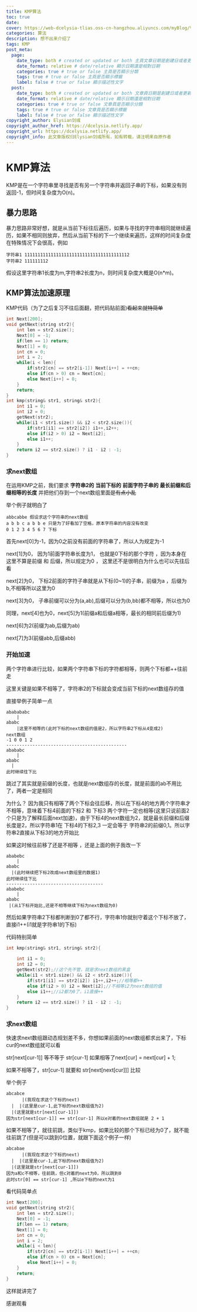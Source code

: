 ```yaml
---
title: KMP算法
toc: true
date: 
cover: https://web-dcelysia-tlias.oss-cn-hangzhou.aliyuncs.com/myBlog/%E6%98%8E%E6%97%A5%E6%96%B9%E8%88%9F%E5%B0%8F%E4%BA%BA3.jpg
categories: 算法
description: 想不出来介绍了
tags: KMP
post_meta:
  page:
    date_type: both # created or updated or both 主頁文章日期是創建日或者更新日或都顯示
    date_format: relative # date/relative 顯示日期還是相對日期
    categories: true # true or false 主頁是否顯示分類
    tags: true # true or false 主頁是否顯示標籤
    label: false # true or false 顯示描述性文字
  post:
    date_type: both # created or updated or both 文章頁日期是創建日或者更新日或都顯示
    date_format: relative # date/relative 顯示日期還是相對日期
    categories: true # true or false 文章頁是否顯示分類
    tags: true # true or false 文章頁是否顯示標籤
    label: false # true or false 顯示描述性文字
copyright_author: Elysian剑彧
copyright_author_href: https://dcelysia.netlify.app/
copyright_url: https://dcelysia.netlify.app/
copyright_info: 此文章版权归Elysian剑彧所有，如有转载，请注明来自原作者
---
```


# KMP算法

KMP是在一个字符串里寻找是否有另一个字符串并返回子串的下标，如果没有则返回-1，但时间复杂度为O(n)。

## 暴力思路

暴力思路非常好想，就是从当前下标往后遍历，如果与寻找的字符串相同就继续遍历，如果不相同则放弃，然后从当前下标的下一个继续来遍历，这样的时间复杂度在特殊情况下会很高，例如

```
字符串1 1111111111111111111111111111111111111112
字符串2 111111112
```

假设这里字符串1长度为m,字符串2长度为n，则时间复杂度大概是O(n*m)。



## KMP算法加速原理

KMP代码（为了之后复习不往后面翻，把代码贴前面)~~看起来就特简单~~
```cpp
int Next[200];
void getNext(string str2){
    int len = str2.size();
    Next[0] = -1;
    if(len == 1) return;
    Next[1] = 0;
    int cn = 0;
    int i = 2;
    while(i < len){
        if(str2[cn] == str2[i-1]) Next[i++] = ++cn;
        else if(cn > 0) cn = Next[cn];
        else Next[i++] = 0;
    }
    return;
}
int kmp(string& str1, string& str2){
    int i1 = 0;
    int i2 = 0;
    getNext(str2);
    while(i1 < str1.size() && i2 < str2.size()){
        if(str1[i1] == str2[i2]) i1++,i2++;
        else if(i2 > 0) i2 = Next[i2];
        else i1++;
    }
    return i2 == str2.size() ? i1 - i2 : -1;
}
```

### 求next数组

在运用KMP之前，我们要求  **字符串2的** **当前下标的**  **前面字符子串的** **最长前缀和后缀相等的长度** 并把他们存到一个next数组里面~~是有点小乱~~

举个例子就明白了

```
abbcabbe 假设求这个字符串的next数组
a b b c a b b e 只是为了好看加了空格，原本字符串的内容没有改变
0 1 2 3 4 5 6 7 下标
```

首先next[0]为-1，因为0之前没有前面的字符串了，所以人为规定为-1

next[1]为0， 因为1前面字符串长度为1， 也就是0下标的那个字符 ，因为本身在这里不算是前缀 和 后缀，所以规定为0 ， 这里还不是很明白为什么也可以先往后看

next[2]为0， 下标2前面的字符子串就是从下标(0~1)的子串，前缀为a ，后缀为b,不相等所以这里为0

next[3]为0， 子串前缀可以分为(a,ab),后缀可以分为(b,bb)都不相等，所以也为0

同理，next[4]也为0，next[5]为1(前缀a和后缀a相等，最长的相同前后缀为1)

next[6]为2(前缀为ab,后缀为ab)

next[7]为3(前缀abb,后缀abb)

### 开始加速

两个字符串进行比较，如果两个字符串下标的字符都相等，则两个下标都++往前走

这里关键是如果不相等了，字符串2的下标就会变成当前下标的next数组存的值

直接举例子简单一点

```
ababababc
    |
ababc
    |这里不相等的(此时下标的next数组的值是2，所以字符串2下标从4变成2)
next数组
-1 0 0 1 2
----------------------------------------------
abababc
    |
ababc
  |
此时继续往下比
```

跳过了其实就是前缀的长度，也就是next数组存的长度，就是前面的ab不用比了，两者一定是相同

为什么？ 因为我只有相等了两个下标会往后移，所以在下标4的地方两个字符串才不相等，意味着下标4前面的下标2 和 下标3 两个字符一定也相等(这里只说前面2个只是为了解释后面next加速)，由于下标4的next数组为2，就是最长前缀和后缀长度是2，所以字符串1在 下标4的下标2,3 一定会等于 字符串2的前缀0,1。所以字符串2直接从下标3的地方开始比

如果这时候往前移了还是不相等 ，还是上面的例子我改一下

```
ababebc
    |
ababc
  |(此时继续把下标2改成next数组里的数据1)
此时继续往下比
-------------------------------------
ababebc
    |
ababc
 |(从1下标开始比,还是不相等继续下标为next数组为0)
```

然后如果字符串2下标都判断到0了都不行，字符串1你就别守着这个下标不放了，直接i1++(i1就是字符串1的下标)

代码特别简单

```cpp
int kmp(string& str1, string& str2){
    
    int i1 = 0;
    int i2 = 0;
    getNext(str2);//这个先不管，就是求next数组的黑盒
    while(i1 < str1.size() && i2 < str2.size()){
        if(str1[i1] == str2[i2]) i1++,i2++;//相等都++
        else if(i2 > 0) i2 = Next[i2];//不相等i2为next数组的值
        else i1++;//i2都为0了，i1直接++
    }
    return i2 == str2.size() ? i1 - i2 : -1;
}
```

### 求next数组

快速求next数组跟动态规划差不多，你想如果前面的next数组都求出来了，下标cur的next数组就可以看

str[next[cur-1]] 等不等于 str[cur-1] 如果相等了next[cur] = next[cur] + 1;

如果不相等了，str[cur-1] 就要和 str[next[next[cur]]] 比较

举个例子

````
abcabce
      |(我现在求这个下标的next)
  |  |(这里是cur-1,此下标的next数组值为2)
  |(这里就是str[next[cur-1]])
因为str[next[cur-1]] == str[cur-1] 所以e对着的next数组就是 2 + 1
````

如果不相等了，就往前跳，类似于kmp，如果比较的那个下标已经为0了，就不能往前跳了(但是可以跳到0位置，就跟下面这个例子一样)

````
abcabae
      |(我现在求这个下标的next)
  |  |(这里是cur-1,此下标的next数组值为2)
  |(这里就是str[next[cur-1]])
因为a和c不相等，往前跳，但c对着的next为0，所以跳到0
此时str[0] == str[cur-1] ,所以e下标的next为1
````

看代码简单点

```cpp
int Next[200];
void getNext(string str2){
    int len = str2.size();
    Next[0] = -1;
    if(len == 1) return;
    Next[1] = 0;
    int cn = 0;
    int i = 2;
    while(i < len){
        if(str2[cn] == str2[i-1]) Next[i++] = ++cn;
        else if(cn > 0) cn = Next[cn];
        else Next[i++] = 0;
    }
    return;
}
```

这样就讲完了

感谢观看